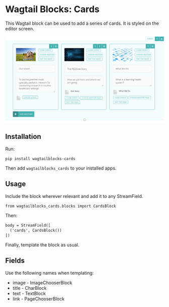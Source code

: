 Wagtail Blocks: Cards
=====================

This Wagtail block can be used to add a series of cards. It is styled on the editor screen.

![Screenshot](screenshot.png)

Installation
------------

Run:

    pip install wagtailblocks-cards

Then add `wagtailblocks_cards` to your installed apps.

Usage
-----

Include the block wherever relevant and add it to any StreamField.

    from wagtailblocks_cards.blocks import CardsBlock

Then:

    body = StreamField([
      ('cards', CardsBlock())
    ])

Finally, template the block as usual.

Fields
------

Use the following names when templating:

* image - ImageChooserBlock
* title - CharBlock
* text - TextBlock
* link - PageChooserBlock

